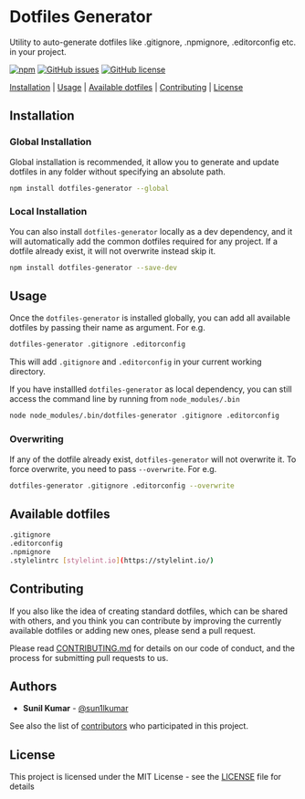 # Dotfiles Generator
Utility to auto-generate dotfiles like .gitignore, .npmignore, .editorconfig etc. in your project.

[![npm](https://img.shields.io/npm/v/dotfiles-generator.svg)](https://www.npmjs.com/package/dotfiles-generator)
[![GitHub issues](https://img.shields.io/github/issues/sun1l/dotfiles-generator.svg)](https://github.com/sun1l/dotfiles-generator/issues)
[![GitHub license](https://img.shields.io/badge/license-MIT-blue.svg)](https://raw.githubusercontent.com/sun1l/dotfiles-generator/master/LICENSE)

[Installation](#Installation) |
[Usage](#usage) |
[Available dotfiles](#available-dotfiles) |
[Contributing](#contributing) |
[License](#license)

## Installation

### Global Installation

Global installation is recommended, it allow you to generate and update dotfiles in any folder without specifying an absolute path.

```bash
npm install dotfiles-generator --global
```

### Local Installation

You can also install `dotfiles-generator` locally as a dev dependency, and it will automatically add the common dotfiles required for any project. If a dotfile already exist, it will not overwrite instead skip it.

```bash
npm install dotfiles-generator --save-dev 
```

## Usage

Once the `dotfiles-generator` is installed globally, you can add all available dotfiles by passing their name as argument. For e.g.

```bash
dotfiles-generator .gitignore .editorconfig
```

This will add `.gitignore` and `.editorconfig` in your current working directory. 

If you have installled `dotfiles-generator` as local dependency, you can still access the command line by running from `node_modules/.bin`

```bash
node node_modules/.bin/dotfiles-generator .gitignore .editorconfig
```

### Overwriting

If any of the dotfile already exist, `dotfiles-generator` will not overwrite it. To force overwrite, you need to pass `--overwrite`. For e.g.

```bash
dotfiles-generator .gitignore .editorconfig --overwrite
```

<a id="available-dotfiles"></a>
## Available dotfiles 
```bash
.gitignore
.editorconfig
.npmignore
.stylelintrc [stylelint.io](https://stylelint.io/)
```

## Contributing

If you also like the idea of creating standard dotfiles, which can be shared with others, and you think you can contribute by improving the currently available dotfiles or adding new ones, please send a pull request.

Please read [CONTRIBUTING.md](CONTRIBUTING.md) for details on our code of conduct, and the process for submitting pull requests to us.

## Authors

*   **Sunil Kumar** - [@sun1lkumar](https://twitter.com/sun1lkumar)

See also the list of [contributors](https://github.com/sun1l/dotfiles-generator/graphs/contributors) who participated in this project.

## License

This project is licensed under the MIT License - see the [LICENSE](LICENSE) file for details
